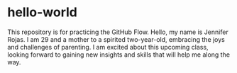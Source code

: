 # hello-world
This repository is for practicing the GitHub Flow.
Hello, my name is Jennifer Rojas. I am 29 and a mother to a spirited two-year-old, embracing the joys and challenges of parenting. I am excited about this upcoming class, looking forward to gaining new insights and skills that will help me along the way. 

